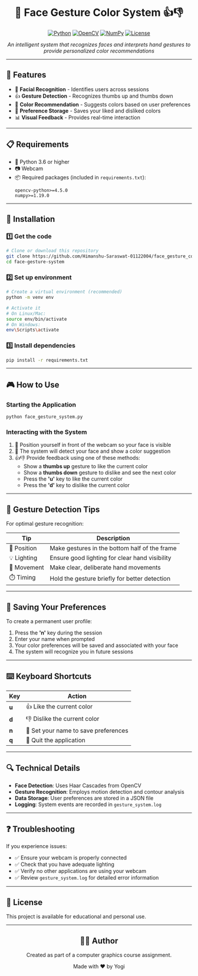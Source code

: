 <div align="center">

# 🎨 Face Gesture Color System 👍👎

[![Python](https://img.shields.io/badge/Python-3.6+-blue.svg)](https://www.python.org/downloads/)
[![OpenCV](https://img.shields.io/badge/OpenCV-4.5.0+-green.svg)](https://opencv.org/)
[![NumPy](https://img.shields.io/badge/NumPy-1.19.0+-orange.svg)](https://numpy.org/)
[![License](https://img.shields.io/badge/License-Educational_Use-yellow.svg)]()

*An intelligent system that recognizes faces and interprets hand gestures to provide personalized color recommendations*

</div>

---

## 🚀 Features

- 👤 **Facial Recognition** - Identifies users across sessions
- 👍 **Gesture Detection** - Recognizes thumbs up and thumbs down
- 🎨 **Color Recommendation** - Suggests colors based on user preferences
- 💾 **Preference Storage** - Saves your liked and disliked colors
- 📊 **Visual Feedback** - Provides real-time interaction

---

## 📋 Requirements

- 🐍 Python 3.6 or higher
- 📷 Webcam
- 📦 Required packages (included in `requirements.txt`):
  ```
  opencv-python>=4.5.0
  numpy>=1.19.0
  ```

---

## 🔧 Installation

### 1️⃣ Get the code
```bash
# Clone or download this repository
git clone https://github.com/Himanshu-Saraswat-01122004/face_gesture_color_system.git
cd face-gesture-system
```

### 2️⃣ Set up environment
```bash
# Create a virtual environment (recommended)
python -m venv env

# Activate it
# On Linux/Mac:
source env/bin/activate
# On Windows:
env\Scripts\activate
```

### 3️⃣ Install dependencies
```bash
pip install -r requirements.txt
```

---

## 🎮 How to Use

### Starting the Application
```bash
python face_gesture_system.py
```

### Interacting with the System

1. 🧍 Position yourself in front of the webcam so your face is visible
2. 🎨 The system will detect your face and show a color suggestion
3. 👍👎 Provide feedback using one of these methods:
   - Show a **thumbs up** gesture to like the current color
   - Show a **thumbs down** gesture to dislike and see the next color
   - Press the **'u'** key to like the current color
   - Press the **'d'** key to dislike the current color

---

## 👐 Gesture Detection Tips

For optimal gesture recognition:

| Tip | Description |
|-----|-------------|
| 📏 Position | Make gestures in the bottom half of the frame |
| 💡 Lighting | Ensure good lighting for clear hand visibility |
| 👋 Movement | Make clear, deliberate hand movements |
| ⏱️ Timing | Hold the gesture briefly for better detection |

---

## 💾 Saving Your Preferences

To create a permanent user profile:

1. Press the **'n'** key during the session
2. Enter your name when prompted
3. Your color preferences will be saved and associated with your face
4. The system will recognize you in future sessions

---

## ⌨️ Keyboard Shortcuts

| Key | Action |
|-----|--------|
| **u** | 👍 Like the current color |
| **d** | 👎 Dislike the current color |
| **n** | 👤 Set your name to save preferences |
| **q** | 🚪 Quit the application |

---

## 🔍 Technical Details

- **Face Detection**: Uses Haar Cascades from OpenCV
- **Gesture Recognition**: Employs motion detection and contour analysis
- **Data Storage**: User preferences are stored in a JSON file
- **Logging**: System events are recorded in `gesture_system.log`

---

## ❓ Troubleshooting

If you experience issues:

- ✅ Ensure your webcam is properly connected
- ✅ Check that you have adequate lighting
- ✅ Verify no other applications are using your webcam
- ✅ Review `gesture_system.log` for detailed error information

---

## 📄 License

This project is available for educational and personal use.

---

<div align="center">

## 👨‍💻 Author

Created as part of a computer graphics course assignment.

Made with ❤️ by Yogi

</div>
